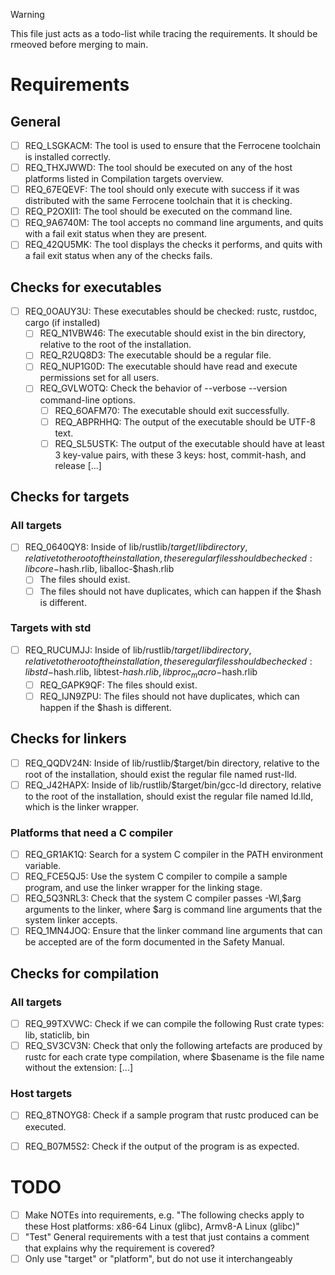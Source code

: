 > [!WARNING]
> This file just acts as a todo-list while tracing the requirements. It should be rmeoved before merging to main.

# Requirements

## General

- [ ] REQ_LSGKACM: The tool is used to ensure that the Ferrocene toolchain is installed correctly.
- [ ] REQ_THXJWWD: The tool should be executed on any of the host platforms listed in Compilation targets overview.
- [ ] REQ_67EQEVF: The tool should only execute with success if it was distributed with the same Ferrocene toolchain that it is checking.
- [ ] REQ_P2OXII1: The tool should be executed on the command line.
- [ ] REQ_9A6740M: The tool accepts no command line arguments, and quits with a fail exit status when they are present.
- [ ] REQ_42QU5MK: The tool displays the checks it performs, and quits with a fail exit status when any of the checks fails.

## Checks for executables

- [ ] REQ_0OAUY3U: These executables should be checked: rustc, rustdoc, cargo (if installed)
    - [ ] REQ_N1VBW46: The executable should exist in the bin directory, relative to the root of the installation.
    - [ ] REQ_R2UQ8D3: The executable should be a regular file.
    - [ ] REQ_NUP1G0D: The executable should have read and execute permissions set for all users.
    - [ ] REQ_GVLWOTQ: Check the behavior of --verbose --version command-line options.
        - [ ] REQ_6OAFM70: The executable should exit successfully.
        - [ ] REQ_ABPRHHQ: The output of the executable should be UTF-8 text.
        - [ ] REQ_SL5USTK: The output of the executable should have at least 3 key-value pairs, with these 3 keys: host, commit-hash, and release [...]

## Checks for targets

### All targets

- [ ] REQ_0640QY8: Inside of lib/rustlib/$target/lib directory, relative to the root of the installation, these regular files should be checked: libcore-$hash.rlib, liballoc-$hash.rlib
    - [ ] The files should exist.
    - [ ] The files should not have duplicates, which can happen if the $hash is different.

### Targets with std

- [ ] REQ_RUCUMJJ: Inside of lib/rustlib/$target/lib directory, relative to the root of the installation, these regular files should be checked: libstd-$hash.rlib, libtest-$hash.rlib, libproc_macro-$hash.rlib
    - [ ] REQ_GAPK9QF: The files should exist.
    - [ ] REQ_IJN9ZPU: The files should not have duplicates, which can happen if the $hash is different.

## Checks for linkers

- [ ] REQ_QQDV24N: Inside of lib/rustlib/$target/bin directory, relative to the root of the installation, should exist the regular file named rust-lld.
- [ ] REQ_J42HAPX: Inside of lib/rustlib/$target/bin/gcc-ld directory, relative to the root of the installation, should exist the regular file named ld.lld, which is the linker wrapper.

### Platforms that need a C compiler

- [ ] REQ_GR1AK1Q: Search for a system C compiler in the PATH environment variable.
- [ ] REQ_FCE5QJ5: Use the system C compiler to compile a sample program, and use the linker wrapper for the linking stage.
- [ ] REQ_5Q3NRL3: Check that the system C compiler passes -Wl,$arg arguments to the linker, where $arg is command line arguments that the system linker accepts.
- [ ] REQ_1MN4JOQ: Ensure that the linker command line arguments that can be accepted are of the form documented in the Safety Manual.

## Checks for compilation

### All targets

- [ ] REQ_99TXVWC: Check if we can compile the following Rust crate types: lib, staticlib, bin
- [ ] REQ_SV3CV3N: Check that only the following artefacts are produced by rustc for each crate type compilation, where $basename is the file name without the extension: [...]

### Host targets

- [ ] REQ_8TNOYG8: Check if a sample program that rustc produced can be executed.
- [ ] REQ_B07M5S2: Check if the output of the program is as expected.


# TODO

- [ ] Make NOTEs into requirements, e.g. "The following checks apply to these Host platforms: x86-64 Linux (glibc), Armv8-A Linux (glibc)"
- [ ] "Test" General requirements with a test that just contains a comment that explains why the requirement is covered?
- [ ] Only use "target" or "platform", but do not use it interchangeably
